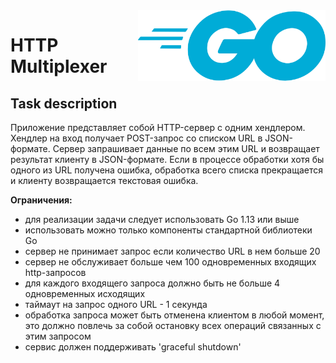 <img align="right" width="300px" src="./images/go.png">

# HTTP Multiplexer

## Task description

Приложение представляет собой HTTP-сервер с одним хендлером. Хендлер на вход получает POST-запрос со списком URL в JSON-формате. Сервер запрашивает данные по всем этим URL и возвращает результат клиенту в JSON-формате. Если в процессе обработки хотя бы одного из URL получена ошибка, обработка всего списка прекращается и клиенту возвращается текстовая ошибка.

**Ограничения:**
+ для реализации задачи следует использовать Go 1.13 или выше
+ использовать можно только компоненты стандартной библиотеки Go
+ сервер не принимает запрос если количество URL в нем больше 20
+ сервер не обслуживает больше чем 100 одновременных входящих http-запросов
+ для каждого входящего запроса должно быть не больше 4 одновременных исходящих
+ таймаут на запрос одного URL - 1 секунда
+ обработка запроса может быть отменена клиентом в любой момент, это должно повлечь за собой остановку всех операций связанных с этим запросом
+ сервис должен поддерживать 'graceful shutdown'
